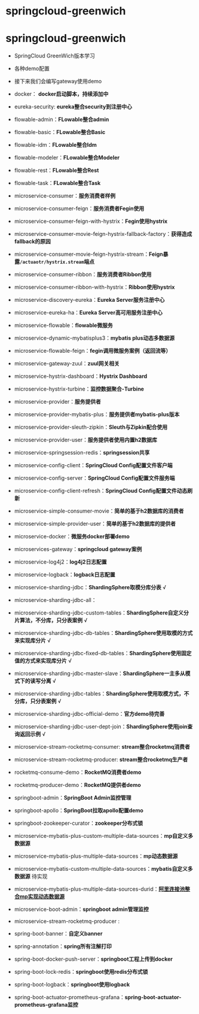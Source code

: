 # springcloud-greenwich

# springcloud-greenwich

- SpringCloud GreenWich版本学习
- 各种demo配置
- 接下来我们会编写gateway使用demo
- docker： **docker启动脚本，持续添加中**


- eureka-security: **eureka整合security到注册中心**
- flowable-admin：**FLowable整合admin**
- flowable-basic：**FLowable整合Basic**
- flowable-idm：**FLowable整合Idm**
- flowable-modeler：**FLowable整合Modeler**
- flowable-rest：**FLowable整合Rest**
- flowable-task：**FLowable整合Task**
- microservice-consumer：**服务消费者样例**
- microservice-consumer-feign：**服务消费者Fegin使用**
- microservice-consumer-feign-with-hystrix：**Fegin使用hystrix**
- microservice-consumer-movie-feign-hystrix-fallback-factory：**获得造成fallback的原因**
- microservice-consumer-movie-feign-hystrix-stream：**Feign暴露`/actuaotr/hystrix.stream`端点**
- microservice-consumer-ribbon：**服务消费者Ribbon使用**
- microservice-consumer-ribbon-with-hystrix：**Ribbon使用hystrix**
- microservice-discovery-eureka：**Eureka Server服务注册中心**
-  microservice-eureka-ha：**Eureka Server高可用服务注册中心**
- microservice-flowable：**flowable微服务**
- microservice-dynamic-mybatisplus3：**mybatis plus动态多数据源**
- microservice-flowable-feign：**fegin调用微服务案例（返回流等）**
- microservice-gateway-zuul：**zuul网关相关**
- microservice-hystrix-dashboard：**Hystrix Dashboard**
- microservice-hystrix-turbine：**监控数据聚合-Turbine**
- microservice-provider：**服务提供者**
- microservice-provider-mybatis-plus：**服务提供者mybatis-plus版本**
- microservice-provider-sleuth-zipkin：**Sleuth与Zipkin配合使用**
- microservice-provider-user：**服务提供者使用内置h2数据库**
- microservice-springsession-redis：**springsession共享**
- microservice-config-client：**SpringCloud Config配置文件客户端**
- microservice-config-server：**SpringCloud Config配置文件服务端**
- microservice-config-client-refresh：**SpringCloud Config配置文件动态刷新**
- microservice-simple-consumer-movie：**简单的基于h2数据库的消费者**
- microservice-simple-provider-user：**简单的基于h2数据库的提供者**
- microservice-docker：**微服务docker部署demo**
- microservices-gateway：**springcloud gateway案例**
- microservice-log4j2：**log4j2日志配置**
- microservice-logback：**logback日志配置**
- microservice-sharding-jdbc：**ShardingSphere取模分库分表**   √
- microservice-sharding-jdbc-all：
- microservice-sharding-jdbc-custom-tables：**ShardingSphere自定义分片算法，不分库，只分表案例**  √
- microservice-sharding-jdbc-db-tables：**ShardingSphere使用取模的方式来实现库分片**  √
- microservice-sharding-jdbc-fixed-db-tables：**ShardingSphere使用固定值的方式来实现库分片**  √
- microservice-sharding-jdbc-master-slave：**ShardingSphere一主多从模式下的读写分离**  √
- microservice-sharding-jdbc-tables：**ShardingSphere使用取模方式，不分库，只分表案例**    √
- microservice-sharding-jdbc-official-demo：**官方demo待完善**
- microservice-sharding-jdbc-user-dept-join：**ShardingSphere使用join查询返回示例**    √
- microservice-stream-rocketmq-consumer: **stream整合rocketmq消费者**
- microservice-stream-rocketmq-producer: **stream整合rocketmq生产者**
- rocketmq-consume-demo：**RocketMQ消费者demo**
- rocketmq-producer-demo：**RocketMQ提供者demo**
- springboot-admin：**SpringBoot Admin监控管理**
- springboot-apollo：**SpringBoot拉取apollo配置demo**
- springboot-zookeeper-curator：**zookeeper分布式锁**
- microservice-mybatis-plus-custom-multiple-data-sources：**mp自定义多数据源**
- microservice-mybatis-plus-multiple-data-sources：**mp动态数据源**
- microservice-mybatis-custom-multiple-data-sources：**mybatis自定义多数据源**  待实现
- microservice-mybatis-plus-multiple-data-sources-durid：**[阿里连接池整合mp实现动态数据源]( https://gitee.com/baomidou/dynamic-datasource-spring-boot-starter/tree/master/samples )**
- microservice-boot-admin：**springboot admin管理监控**
- microservice-stream-rocketmq-producer : 
- spring-boot-banner：**自定义banner**
- spring-annotation：**spring所有注解打印**
- spring-boot-docker-push-server：**springboot工程上传到docker**
- spring-boot-lock-redis：**springboot使用redis分布式锁**
- spring-boot-logback：**springboot使用logback**
- spring-boot-actuator-prometheus-grafana：**spring-boot-actuator-prometheus-grafana监控**



